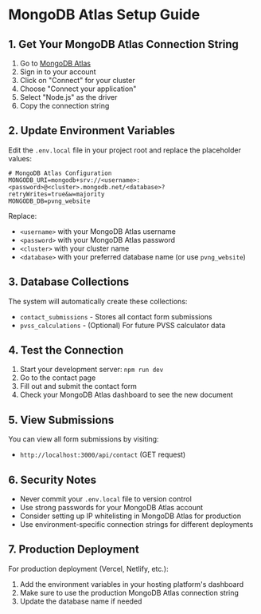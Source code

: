# MongoDB Atlas Setup Guide

## 1. Get Your MongoDB Atlas Connection String

1. Go to [MongoDB Atlas](https://cloud.mongodb.com/)
2. Sign in to your account
3. Click on "Connect" for your cluster
4. Choose "Connect your application"
5. Select "Node.js" as the driver
6. Copy the connection string

## 2. Update Environment Variables

Edit the `.env.local` file in your project root and replace the placeholder values:

```env
# MongoDB Atlas Configuration
MONGODB_URI=mongodb+srv://<username>:<password>@<cluster>.mongodb.net/<database>?retryWrites=true&w=majority
MONGODB_DB=pvng_website
```

Replace:
- `<username>` with your MongoDB Atlas username
- `<password>` with your MongoDB Atlas password
- `<cluster>` with your cluster name
- `<database>` with your preferred database name (or use `pvng_website`)

## 3. Database Collections

The system will automatically create these collections:
- `contact_submissions` - Stores all contact form submissions
- `pvss_calculations` - (Optional) For future PVSS calculator data

## 4. Test the Connection

1. Start your development server: `npm run dev`
2. Go to the contact page
3. Fill out and submit the contact form
4. Check your MongoDB Atlas dashboard to see the new document

## 5. View Submissions

You can view all form submissions by visiting:
- `http://localhost:3000/api/contact` (GET request)

## 6. Security Notes

- Never commit your `.env.local` file to version control
- Use strong passwords for your MongoDB Atlas account
- Consider setting up IP whitelisting in MongoDB Atlas for production
- Use environment-specific connection strings for different deployments

## 7. Production Deployment

For production deployment (Vercel, Netlify, etc.):
1. Add the environment variables in your hosting platform's dashboard
2. Make sure to use the production MongoDB Atlas connection string
3. Update the database name if needed

